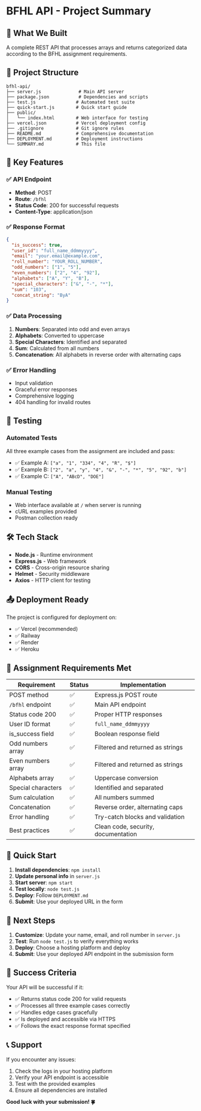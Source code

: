 # BFHL API - Project Summary

## 🎯 What We Built

A complete REST API that processes arrays and returns categorized data according to the BFHL assignment requirements.

## 📁 Project Structure

```
bfhl-api/
├── server.js              # Main API server
├── package.json           # Dependencies and scripts
├── test.js               # Automated test suite
├── quick-start.js        # Quick start guide
├── public/
│   └── index.html        # Web interface for testing
├── vercel.json           # Vercel deployment config
├── .gitignore            # Git ignore rules
├── README.md             # Comprehensive documentation
├── DEPLOYMENT.md         # Deployment instructions
└── SUMMARY.md            # This file
```

## 🚀 Key Features

### ✅ API Endpoint
- **Method**: POST
- **Route**: `/bfhl`
- **Status Code**: 200 for successful requests
- **Content-Type**: application/json

### ✅ Response Format
```json
{
  "is_success": true,
  "user_id": "full_name_ddmmyyyy",
  "email": "your.email@example.com",
  "roll_number": "YOUR_ROLL_NUMBER",
  "odd_numbers": ["1", "5"],
  "even_numbers": ["2", "4", "92"],
  "alphabets": ["A", "Y", "B"],
  "special_characters": ["&", "-", "*"],
  "sum": "103",
  "concat_string": "ByA"
}
```

### ✅ Data Processing
1. **Numbers**: Separated into odd and even arrays
2. **Alphabets**: Converted to uppercase
3. **Special Characters**: Identified and separated
4. **Sum**: Calculated from all numbers
5. **Concatenation**: All alphabets in reverse order with alternating caps

### ✅ Error Handling
- Input validation
- Graceful error responses
- Comprehensive logging
- 404 handling for invalid routes

## 🧪 Testing

### Automated Tests
All three example cases from the assignment are included and pass:
- ✅ Example A: `["a", "1", "334", "4", "R", "$"]`
- ✅ Example B: `["2", "a", "y", "4", "&", "-", "*", "5", "92", "b"]`
- ✅ Example C: `["A", "ABcD", "DOE"]`

### Manual Testing
- Web interface available at `/` when server is running
- cURL examples provided
- Postman collection ready

## 🛠️ Tech Stack

- **Node.js** - Runtime environment
- **Express.js** - Web framework
- **CORS** - Cross-origin resource sharing
- **Helmet** - Security middleware
- **Axios** - HTTP client for testing

## 📤 Deployment Ready

The project is configured for deployment on:
- ✅ Vercel (recommended)
- ✅ Railway
- ✅ Render
- ✅ Heroku

## 🎯 Assignment Requirements Met

| Requirement | Status | Implementation |
|-------------|--------|----------------|
| POST method | ✅ | Express.js POST route |
| `/bfhl` endpoint | ✅ | Main API endpoint |
| Status code 200 | ✅ | Proper HTTP responses |
| User ID format | ✅ | `full_name_ddmmyyyy` |
| is_success field | ✅ | Boolean response field |
| Odd numbers array | ✅ | Filtered and returned as strings |
| Even numbers array | ✅ | Filtered and returned as strings |
| Alphabets array | ✅ | Uppercase conversion |
| Special characters | ✅ | Identified and separated |
| Sum calculation | ✅ | All numbers summed |
| Concatenation | ✅ | Reverse order, alternating caps |
| Error handling | ✅ | Try-catch blocks and validation |
| Best practices | ✅ | Clean code, security, documentation |

## 🚀 Quick Start

1. **Install dependencies**: `npm install`
2. **Update personal info** in `server.js`
3. **Start server**: `npm start`
4. **Test locally**: `node test.js`
5. **Deploy**: Follow `DEPLOYMENT.md`
6. **Submit**: Use your deployed URL in the form

## 📝 Next Steps

1. **Customize**: Update your name, email, and roll number in `server.js`
2. **Test**: Run `node test.js` to verify everything works
3. **Deploy**: Choose a hosting platform and deploy
4. **Submit**: Use your deployed API endpoint in the submission form

## 🎉 Success Criteria

Your API will be successful if it:
- ✅ Returns status code 200 for valid requests
- ✅ Processes all three example cases correctly
- ✅ Handles edge cases gracefully
- ✅ Is deployed and accessible via HTTPS
- ✅ Follows the exact response format specified

## 📞 Support

If you encounter any issues:
1. Check the logs in your hosting platform
2. Verify your API endpoint is accessible
3. Test with the provided examples
4. Ensure all dependencies are installed

**Good luck with your submission! 🍀**

